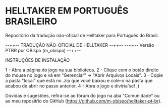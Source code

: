 # HELLTAKER EM PORTUGUÊS BRASILEIRO
Repositório da tradução não-oficial de Helltaker para Português do Brasil.

--++-- TRADUÇÃO NÃO-OFICIAL DE HELLTAKER --++--
--++-- Versão PTBR por OBispo (m_obispo) --++-- 

INSTRUÇÕES DE INSTALAÇÃO

1 - Abra a página do jogo na sua biblioteca.
2 - Clique com o botão direito do mouse no jogo 
    e vá em "Gerenciar" -> "Abrir Arquivos Locais".
3 - Copie a pasta "local" que está no .zip que você baixou 
    e cole-o na pasta que acabou de abrir no passo anterior.
4 - Abra o jogo e divirta'se! ;)

Dúvidas e sugestões, refira-se ao fórum do jogo na aba "Comunidade" 
ou ao meu repositŕio do GitHub (https://github.com/m-obispo/helltaker-pt-br).
